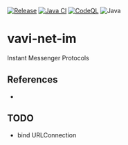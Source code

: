 [![Release](https://jitpack.io/v/umjammer/vavi-net-im.svg)](https://jitpack.io/#umjammer/vavi-net-im)
[![Java CI](https://github.com/umjammer/vavi-net-im/actions/workflows/maven.yml/badge.svg)](https://github.com/umjammer/vavi-net-im/actions/workflows/maven.yml)
[![CodeQL](https://github.com/umjammer/vavi-net-im/actions/workflows/codeql.yml/badge.svg)](https://github.com/umjammer/vavi-net-im/actions/workflows/codeql-analysis.yml)
![Java](https://img.shields.io/badge/Java-8-b07219)

# vavi-net-im

Instant Messenger Protocols

## References

 *

## TODO

 * bind URLConnection
